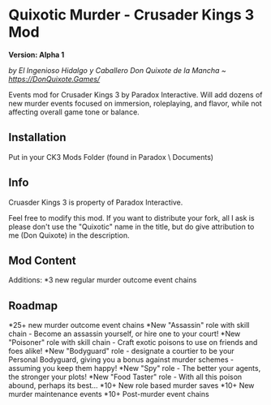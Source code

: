 # Quixotic Murder - Crusader Kings 3 Mod
**Version: Alpha 1**

*by El Ingenioso Hidalgo y Caballero Don Quixote de la Mancha ~ https://DonQuixote.Games/*

Events mod for Crusader Kings 3 by Paradox Interactive. Will add dozens of new murder events focused on immersion, roleplaying, and flavor, while not affecting overall game tone or balance.

## Installation
Put in your CK3 Mods Folder (found in Paradox \ Documents)

## Info
Cruasder Kings 3 is property of Paradox Interactive.

Feel free to modify this mod. If you want to distribute your fork, all I ask is please don't use the "Quixotic" name in the title, but do give attribution to me (Don Quixote) in the description.

## Mod Content
Additions:
*3 new regular murder outcome event chains

## Roadmap
*25+ new murder outcome event chains
*New "Assassin" role with skill chain - Become an assassin yourself, or hire one to your court!
*New "Poisoner" role with skill chain - Craft exotic poisons to use on friends and foes alike!
*New "Bodyguard" role - designate a courtier to be your Personal Bodyguard, giving you a bonus against murder schemes - assuming you keep them happy!
*New "Spy" role - The better your agents, the stronger your plots!
*New "Food Taster" role - With all this poison abound, perhaps its best...
*10+ New role based murder saves
*10+ New murder maintenance events
*10+ Post-murder event chains
